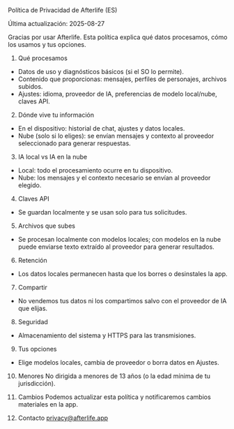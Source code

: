 Política de Privacidad de Afterlife (ES)

Última actualización: 2025-08-27

Gracias por usar Afterlife. Esta política explica qué datos procesamos, cómo los usamos y tus opciones.

1. Qué procesamos
- Datos de uso y diagnósticos básicos (si el SO lo permite).
- Contenido que proporcionas: mensajes, perfiles de personajes, archivos subidos.
- Ajustes: idioma, proveedor de IA, preferencias de modelo local/nube, claves API.

2. Dónde vive tu información
- En el dispositivo: historial de chat, ajustes y datos locales.
- Nube (solo si lo eliges): se envían mensajes y contexto al proveedor seleccionado para generar respuestas.

3. IA local vs IA en la nube
- Local: todo el procesamiento ocurre en tu dispositivo.
- Nube: los mensajes y el contexto necesario se envían al proveedor elegido.

4. Claves API
- Se guardan localmente y se usan solo para tus solicitudes.

5. Archivos que subes
- Se procesan localmente con modelos locales; con modelos en la nube puede enviarse texto extraído al proveedor para generar resultados.

6. Retención
- Los datos locales permanecen hasta que los borres o desinstales la app.

7. Compartir
- No vendemos tus datos ni los compartimos salvo con el proveedor de IA que elijas.

8. Seguridad
- Almacenamiento del sistema y HTTPS para las transmisiones.

9. Tus opciones
- Elige modelos locales, cambia de proveedor o borra datos en Ajustes.

10. Menores
No dirigida a menores de 13 años (o la edad mínima de tu jurisdicción).

11. Cambios
Podemos actualizar esta política y notificaremos cambios materiales en la app.

12. Contacto
privacy@afterlife.app


